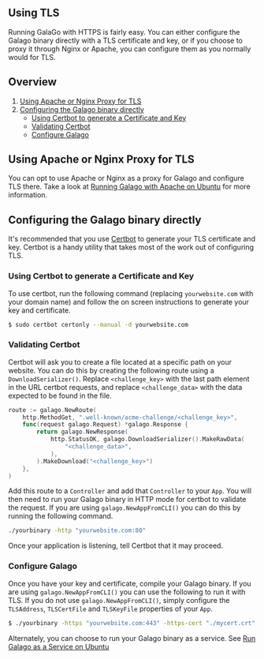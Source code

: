 ## Using TLS

Running GalaGo with HTTPS is fairly easy. You can either configure the Galago binary directly with a TLS certificate and key, or if you choose to proxy it through Nginx or Apache, you can configure them as you normally would for TLS.

## Overview

1. [Using Apache or Nginx Proxy for TLS](#using-apache-or-nginx-proxy-for-tls)
2. [Configuring the Galago binary directly](#configuring-the-galago-binary-directly)
    - [Using Certbot to generate a Certificate and Key](#using-certbot-to-generate-a-certificate-and-a-key)
    - [Validating Certbot](#validating-certbot)
    - [Configure Galago](#configure-galago)

## Using Apache or Nginx Proxy for TLS

You can opt to use Apache or Nginx as a proxy for Galago and configure TLS there. Take a look at [Running Galago with Apache on Ubuntu](./apache.md) for more information.

## Configuring the Galago binary directly

It's recommended that you use [Certbot](https://certbot.eff.org/) to generate your TLS certificate and key. Certbot is a handy utility that takes most of the work out of configuring TLS.

### Using Certbot to generate a Certificate and Key

To use certbot, run the following command (replacing `yourwebsite.com` with your domain name) and follow the on screen instructions to generate your key and certificate.

```sh
$ sudo certbot certonly --manual -d yourwebsite.com
```

### Validating Certbot

Certbot will ask you to create a file located at a specific path on your website. You can do this by creating the following route using a `DownloadSerializer()`. Replace `<challenge_key>` with the last path element in the URL certbot requests, and replace `<challenge_data>` with the data expected to be found in the file.

```go
route := galago.NewRoute(
    http.MethodGet, ".well-known/acme-challenge/<challenge_key>",
    func(request galago.Request) *galago.Response {
        return galago.NewResponse(
            http.StatusOK, galago.DownloadSerializer().MakeRawData(
                "<challenge_data>",
            ),
        ).MakeDownload("<challenge_key>")
    },
)
```

Add this route to a `Controller` and add that `Controller` to your `App`. You will then need to run your Galago binary in HTTP mode for certbot to validate the request. If you are using `galago.NewAppFromCLI()` you can do this by running the following command.

```sh
./yourbinary -http "yourwebsite.com:80"
```

Once your application is listening, tell Certbot that it may proceed.

### Configure Galago

Once you have your key and certificate, compile your Galago binary. If you are using `galago.NewAppFromCLI()` you can use the following to run it with TLS. If you do not use `galago.NewAppFromCLI()`, simply configure the `TLSAddress`, `TLSCertFile` and `TLSKeyFile` properties of your `App`.

```sh
$ ./yourbinary -https "yourwebsite.com:443" -https-cert "./mycert.crt" -https-key "./mykey.key"
```

Alternately, you can choose to run your Galago binary as a service. See [Run Galago as a Service on Ubuntu](./service.md)